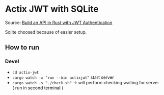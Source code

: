 # Actix JWT with SQLite

Source: [Build an API in Rust with JWT Authentication](https://auth0.com/blog/build-an-api-in-rust-with-jwt-authentication-using-actix-web/)

Sqlite choosed because of easier setup.

## How to run

### Devel 

- `cd actix-jwt`
- `cargo watch -x "run --bin actixjwt"` start server
- `cargo watch -s "./check.sh"` -> will perform checking waiting for server ( run in second terminal )
